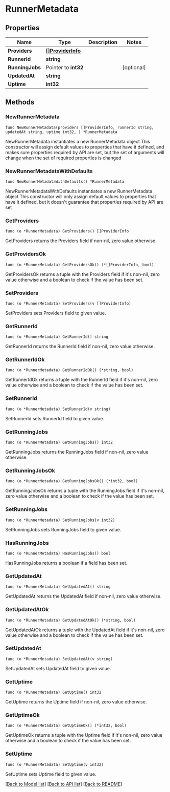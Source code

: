 # RunnerMetadata

## Properties

Name | Type | Description | Notes
------------ | ------------- | ------------- | -------------
**Providers** | [**[]ProviderInfo**](ProviderInfo.md) |  | 
**RunnerId** | **string** |  | 
**RunningJobs** | Pointer to **int32** |  | [optional] 
**UpdatedAt** | **string** |  | 
**Uptime** | **int32** |  | 

## Methods

### NewRunnerMetadata

`func NewRunnerMetadata(providers []ProviderInfo, runnerId string, updatedAt string, uptime int32, ) *RunnerMetadata`

NewRunnerMetadata instantiates a new RunnerMetadata object
This constructor will assign default values to properties that have it defined,
and makes sure properties required by API are set, but the set of arguments
will change when the set of required properties is changed

### NewRunnerMetadataWithDefaults

`func NewRunnerMetadataWithDefaults() *RunnerMetadata`

NewRunnerMetadataWithDefaults instantiates a new RunnerMetadata object
This constructor will only assign default values to properties that have it defined,
but it doesn't guarantee that properties required by API are set

### GetProviders

`func (o *RunnerMetadata) GetProviders() []ProviderInfo`

GetProviders returns the Providers field if non-nil, zero value otherwise.

### GetProvidersOk

`func (o *RunnerMetadata) GetProvidersOk() (*[]ProviderInfo, bool)`

GetProvidersOk returns a tuple with the Providers field if it's non-nil, zero value otherwise
and a boolean to check if the value has been set.

### SetProviders

`func (o *RunnerMetadata) SetProviders(v []ProviderInfo)`

SetProviders sets Providers field to given value.


### GetRunnerId

`func (o *RunnerMetadata) GetRunnerId() string`

GetRunnerId returns the RunnerId field if non-nil, zero value otherwise.

### GetRunnerIdOk

`func (o *RunnerMetadata) GetRunnerIdOk() (*string, bool)`

GetRunnerIdOk returns a tuple with the RunnerId field if it's non-nil, zero value otherwise
and a boolean to check if the value has been set.

### SetRunnerId

`func (o *RunnerMetadata) SetRunnerId(v string)`

SetRunnerId sets RunnerId field to given value.


### GetRunningJobs

`func (o *RunnerMetadata) GetRunningJobs() int32`

GetRunningJobs returns the RunningJobs field if non-nil, zero value otherwise.

### GetRunningJobsOk

`func (o *RunnerMetadata) GetRunningJobsOk() (*int32, bool)`

GetRunningJobsOk returns a tuple with the RunningJobs field if it's non-nil, zero value otherwise
and a boolean to check if the value has been set.

### SetRunningJobs

`func (o *RunnerMetadata) SetRunningJobs(v int32)`

SetRunningJobs sets RunningJobs field to given value.

### HasRunningJobs

`func (o *RunnerMetadata) HasRunningJobs() bool`

HasRunningJobs returns a boolean if a field has been set.

### GetUpdatedAt

`func (o *RunnerMetadata) GetUpdatedAt() string`

GetUpdatedAt returns the UpdatedAt field if non-nil, zero value otherwise.

### GetUpdatedAtOk

`func (o *RunnerMetadata) GetUpdatedAtOk() (*string, bool)`

GetUpdatedAtOk returns a tuple with the UpdatedAt field if it's non-nil, zero value otherwise
and a boolean to check if the value has been set.

### SetUpdatedAt

`func (o *RunnerMetadata) SetUpdatedAt(v string)`

SetUpdatedAt sets UpdatedAt field to given value.


### GetUptime

`func (o *RunnerMetadata) GetUptime() int32`

GetUptime returns the Uptime field if non-nil, zero value otherwise.

### GetUptimeOk

`func (o *RunnerMetadata) GetUptimeOk() (*int32, bool)`

GetUptimeOk returns a tuple with the Uptime field if it's non-nil, zero value otherwise
and a boolean to check if the value has been set.

### SetUptime

`func (o *RunnerMetadata) SetUptime(v int32)`

SetUptime sets Uptime field to given value.



[[Back to Model list]](../README.md#documentation-for-models) [[Back to API list]](../README.md#documentation-for-api-endpoints) [[Back to README]](../README.md)


